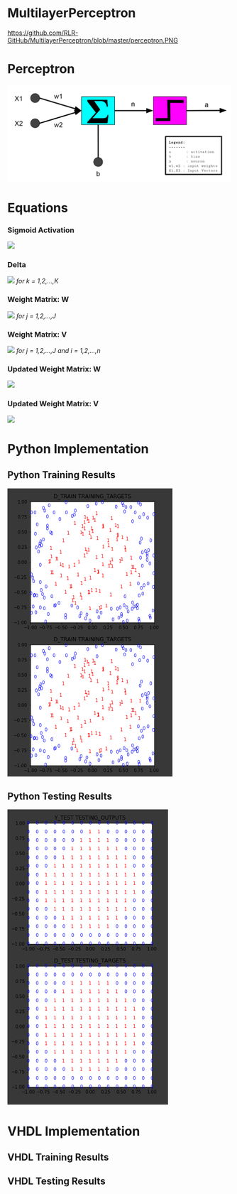 # MultilayerPerceptron


https://github.com/RLR-GitHub/MultilayerPerceptron/blob/master/perceptron.PNG

# Perceptron
![Perceptron](https://github.com/RLR-GitHub/MultilayerPerceptron/blob/master/images/perceptron.PNG)

# Equations
### Sigmoid Activation 
<img src="https://render.githubusercontent.com/render/math?math=y = \frac{1}{{1} \pm  {\e}^{ -x }}"> 

### Delta 
<img src="https://render.githubusercontent.com/render/math?math=\delta_k = ( d_k - y_k ) y_k ( 1 - y_k ) "> *for k = 1,2,...,K*

### Weight Matrix: W 
<img src="https://render.githubusercontent.com/render/math?math=\triangle{W_{kj}} = \rho \delta_k z_j"> *for j = 1,2,...,J*

### Weight Matrix: V
<img src="https://render.githubusercontent.com/render/math?math=\triangle{V_{ji}} = \rho z_j ( 1 - z_j ) x_i \sum_{k=1}^{\K} (\delta_k w_{kj})"> *for j = 1,2,...,J and i = 1,2,...,n*

### Updated Weight Matrix: W 
<img src="https://render.githubusercontent.com/render/math?math={W_{kj}}^{t\'} = {w_{kj}}^{t} + \triangle{w_{kj}}"> 

### Updated Weight Matrix: V
<img src="https://render.githubusercontent.com/render/math?math={V_{ji}}^{t\'} = {v_{ji}}^{t} + \triangle{v_{ji}}"> 


# Python Implementation 

## Python Training Results
![Training](https://github.com/RLR-GitHub/MultilayerPerceptron/blob/master/images/training_result_matrices.PNG)

## Python Testing Results
![Testing](https://github.com/RLR-GitHub/MultilayerPerceptron/blob/master/images/testing_result_matrices.PNG)

# VHDL Implementation
## VHDL Training Results

## VHDL Testing Results
